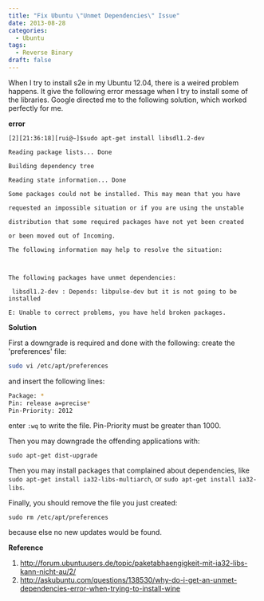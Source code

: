 ```yaml
---
title: "Fix Ubuntu \"Unmet Dependencies\" Issue"
date: 2013-08-28
categories:
  - Ubuntu
tags:
  - Reverse Binary
draft: false
---
```


When I try to install s2e in my Ubuntu 12.04, there is a weired problem happens. It give the following error message when I try to install some of the libraries. Google directed me to the following solution, which worked perfectly for me.

__error__

```
[2][21:36:18][rui@~]$sudo apt-get install libsdl1.2-dev

Reading package lists... Done

Building dependency tree     

Reading state information... Done

Some packages could not be installed. This may mean that you have

requested an impossible situation or if you are using the unstable

distribution that some required packages have not yet been created

or been moved out of Incoming.

The following information may help to resolve the situation:



The following packages have unmet dependencies:

 libsdl1.2-dev : Depends: libpulse-dev but it is not going to be installed

E: Unable to correct problems, you have held broken packages.
```

__Solution__

First a downgrade is required and done with the following: create the 'preferences' file:

```bash
sudo vi /etc/apt/preferences
```

and insert the following lines:

```bash
Package: *       
Pin: release a=precise*
Pin-Priority: 2012
```

enter `:wq` to write the file. Pin-Priority must be greater than 1000.

Then you may downgrade the offending applications with:

```
sudo apt-get dist-upgrade
```

Then you may install packages that complained about dependencies, like `sudo apt-get install ia32-libs-multiarch`, or `sudo apt-get install ia32-libs`.

Finally, you should remove the file you just created:

```
sudo rm /etc/apt/preferences
```

because else no new updates would be found.

__Reference__

1. http://forum.ubuntuusers.de/topic/paketabhaengigkeit-mit-ia32-libs-kann-nicht-au/2/
2. http://askubuntu.com/questions/138530/why-do-i-get-an-unmet-dependencies-error-when-trying-to-install-wine